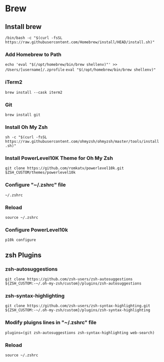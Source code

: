 # Brew 

## Install brew
`/bin/bash -c "$(curl -fsSL https://raw.githubusercontent.com/Homebrew/install/HEAD/install.sh)"`

### Add Homebrew to Path
`echo 'eval "$(/opt/homebrew/bin/brew shellenv)"' >> /Users/[username]/.zprofile`
`eval "$(/opt/homebrew/bin/brew shellenv)"`

### iTerm2 
`brew install --cask iterm2`

### Git 
`brew install git`

### Install Oh My Zsh
`sh -c "$(curl -fsSL https://raw.githubusercontent.com/ohmyzsh/ohmyzsh/master/tools/install.sh)"`

### Install PowerLevel10K Theme for Oh My Zsh
`git clone https://github.com/romkatv/powerlevel10k.git $ZSH_CUSTOM/themes/powerlevel10k`

### Configure "~/.zshrc" file
`~/.zshrc`

### Reload
`source ~/.zshrc`

### Configure PowerLevel10k
`p10k configure`

## zsh Plugins
### zsh-autosuggestions
`git clone https://github.com/zsh-users/zsh-autosuggestions ${ZSH_CUSTOM:-~/.oh-my-zsh/custom}/plugins/zsh-autosuggestions`

### zsh-syntax-highlighting
`git clone https://github.com/zsh-users/zsh-syntax-highlighting.git ${ZSH_CUSTOM:-~/.oh-my-zsh/custom}/plugins/zsh-syntax-highlighting`

### Modify pluigns lines in "~/.zshrc" file
`plugins=(git zsh-autosuggestions zsh-syntax-highlighting web-search)`

### Reload
`source ~/.zshrc`
